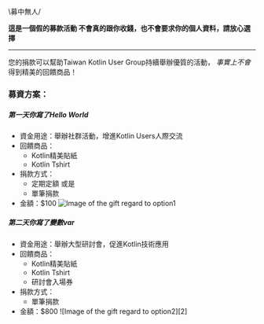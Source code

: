\募中無人/

**這是一個假的募款活動
不會真的跟你收錢，也不會要求你的個人資料，請放心選擇**

---
您的捐款可以幫助Taiwan Kotlin User Group持續舉辦優質的活動，
 _事實上不會_ 得到精美的回饋商品！

### 募資方案：

##### 第一天你寫了Hello World

* 資金用途：舉辦社群活動，增進Kotlin Users人際交流
* 回饋商品：
  * Kotlin精美貼紙
  * Kotlin Tshirt
* 捐款方式：
  * 定期定額 或是
  * 單筆捐款
* 金額：$100
![Image of the gift regard to option1][1]


##### 第二天你寫了變數var

* 資金用途：舉辦大型研討會，促進Kotlin技術應用
* 回饋商品：
  * Kotlin精美貼紙
  * Kotlin Tshirt
  * 研討會入場券
* 捐款方式：
  * 單筆捐款
* 金額：$800
![Image of the gift regard to option2][2]

[1]:
[2]:
